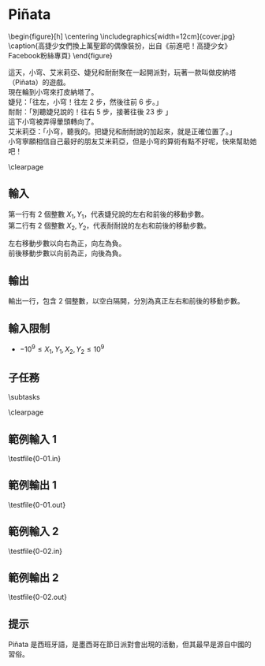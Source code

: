 # Piñata

\begin{figure}[h]
\centering
\includegraphics[width=12cm]{cover.jpg}
\caption{高捷少女們換上萬聖節的偶像裝扮，出自《前進吧！高捷少女》Facebook粉絲專頁}
\end{figure}

這天，小穹、艾米莉亞、婕兒和耐耐聚在一起開派對，玩著一款叫做皮納塔（Piñata）的遊戲。  
現在輪到小穹來打皮納塔了。  
婕兒：「往左，小穹！往左 2 步，然後往前 6 步。」  
耐耐：「別聽婕兒說的！往右 5 步，接著往後 23 步 」  
這下小穹被弄得暈頭轉向了。  
艾米莉亞：「小穹，聽我的。把婕兒和耐耐說的加起來，就是正確位置了。」  
小穹寧願相信自己最好的朋友艾米莉亞，但是小穹的算術有點不好呢，快來幫助她吧！  

\clearpage

## 輸入
第一行有 2 個整數 $X_1, Y_1$，代表婕兒說的左右和前後的移動步數。  
第二行有 2 個整數 $X_2, Y_2$，代表耐耐說的左右和前後的移動步數。  

左右移動步數以向右為正，向左為負。  
前後移動步數以向前為正，向後為負。  

## 輸出
輸出一行，包含 2 個整數，以空白隔開，分別為真正左右和前後的移動步數。  

## 輸入限制
 - $-10^9 \leq X_1 ,Y_1 , X_2 , Y_2 \leq 10^9$

## 子任務
\subtasks

\clearpage

## 範例輸入 1
\testfile{0-01.in}

## 範例輸出 1
\testfile{0-01.out}

## 範例輸入 2
\testfile{0-02.in}

## 範例輸出 2
\testfile{0-02.out}

## 提示
Piñata 是西班牙語，是墨西哥在節日派對會出現的活動，但其最早是源自中國的習俗。  
